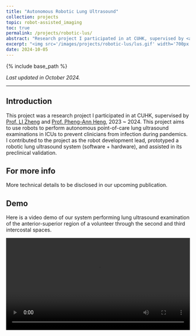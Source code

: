 ```yaml
---
title: "Autonomous Robotic Lung Ultrasound"
collection: projects
topic: robot-assisted_imaging
toc: true
permalink: /projects/robotic-lus/
abstract: "Research project I participated in at CUHK, supervised by <a href='https://www.surgery.cuhk.edu.hk/profile.asp?alias=zli'>Prof. LI Zheng</a> and <a href='https://www.cse.cuhk.edu.hk/people/faculty/pheng-ann-heng/'>Prof. Pheng-Ann Heng</a>, 2023 ~ 2024. This project aimed to use robots to perform autonomous point-of-care lung ultrasound examinations in ICUs to prevent clinicians from infection during pandemics. I contributed to the project as the robot development lead, as robot development lead, prototyped an robotic lung ultrasound system (software + hardware) and assisted in its preclinical validation. "
excerpt: "<img src='/images/projects/robotic-lus/lus.gif' width='700px'>"
date: 2024-10-05
---
```


{% include base_path %}

*Last updated in October 2024.*

---

## Introduction

This project was a research project I participated in at CUHK, supervised by [Prof. LI Zheng](https://www.surgery.cuhk.edu.hk/profile.asp?alias=zli) and [Prof. Pheng-Ann Heng](https://www.cse.cuhk.edu.hk/people/faculty/pheng-ann-heng/), 2023 ~ 2024. This project aims to use robots to perform autonomous point-of-care lung ultrasound examinations in ICUs to prevent clinicians from infection during pandemics. I contributed to the project as the robot development lead, prototyped a robotic lung ultrasound system (software + hardware), and assisted in its preclinical validation.

## For more info

More technical details to be disclosed in our upcoming publication.

## Demo

Here is a video demo of our system performing lung ultrasound examination of the anterior-superior region of a volunteer through the second and third intercostal spaces.

<video controls style="width: 100%; height: auto;" controlsList="nodownload" oncontextmenu="return false;" preload="auto">
  <source src="/files/webm/lus.webm" type="video/webm">
  Your browser does not support the video tag.
</video>

